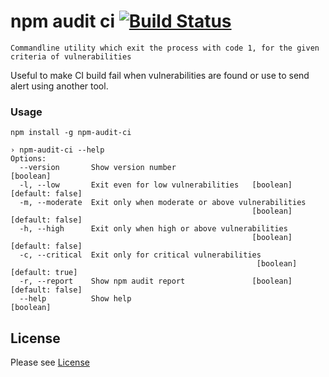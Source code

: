 npm audit ci  [![Build Status](https://travis-ci.org/revathskumar/npm-audit-ci.svg?branch=master)](https://travis-ci.org/revathskumar/npm-audit-ci)
======================

    Commandline utility which exit the process with code 1, for the given criteria of vulnerabilities

Useful to make CI build fail when vulnerabilities are found or use to send alert using another tool.


### Usage

```
npm install -g npm-audit-ci
```

```
› npm-audit-ci --help                    
Options:
  --version       Show version number                                  [boolean]
  -l, --low       Exit even for low vulnerabilities   [boolean] [default: false]
  -m, --moderate  Exit only when moderate or above vulnerabilities
                                                      [boolean] [default: false]
  -h, --high      Exit only when high or above vulnerabilities
                                                      [boolean] [default: false]
  -c, --critical  Exit only for critical vulnerabilities
                                                       [boolean] [default: true]
  -r, --report    Show npm audit report               [boolean] [default: false]
  --help          Show help                                            [boolean]
```

License
-------
Please see [License](https://github.com/revathskumar/npm-audit-ci/blob/master/License)

